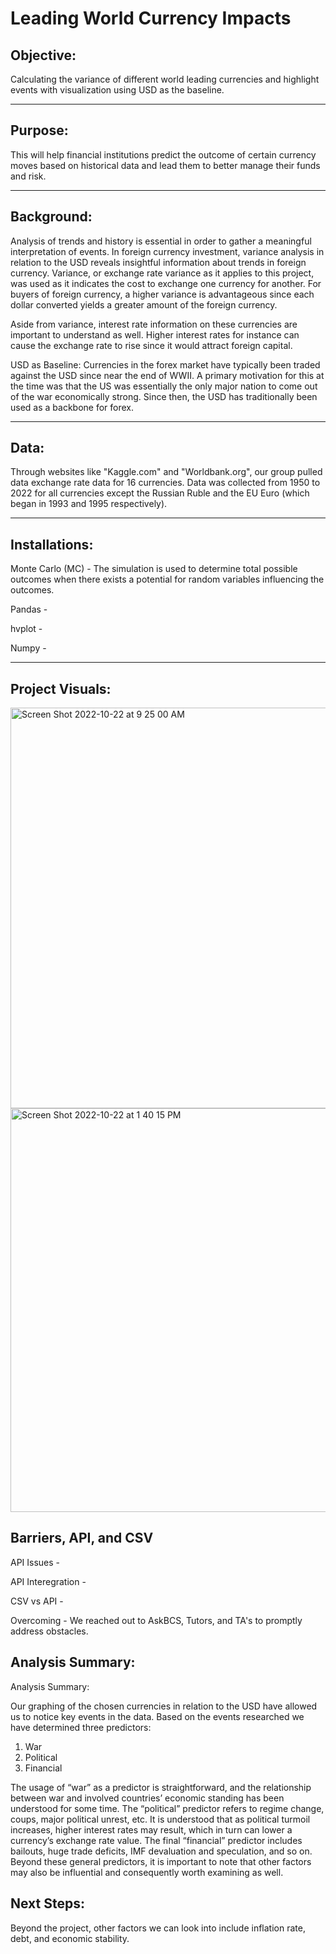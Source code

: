 # Leading World Currency Impacts

## Objective: 

Calculating the variance of different world leading currencies and highlight events with visualization using USD as the baseline. 

---

## Purpose:

This will help financial institutions predict the outcome of certain currency moves based on historical data and lead them to better manage their funds and risk.  

---

## Background:

Analysis of trends and history is essential in order to gather a meaningful interpretation of events. In foreign currency investment, variance analysis in relation to the USD reveals insightful information about trends in foreign currency. Variance, or exchange rate variance as it applies to this project, was used as it indicates the cost to exchange one currency for another. For buyers of foreign currency, a higher variance is advantageous since each dollar converted yields a greater amount of the foreign currency. 

Aside from variance, interest rate information on these currencies are important to understand as well. Higher interest rates for instance can cause the exchange rate to rise since it would attract foreign capital. 

USD as Baseline: Currencies in the forex market have typically been traded against the USD since near the end of WWII. A primary motivation for this at the time was that the US was essentially the only major nation to come out of the war economically strong. Since then, the USD has traditionally been used as a backbone for forex. 

---

## Data: 

Through websites like "Kaggle.com" and "Worldbank.org", our group pulled data exchange rate data for 16 currencies. Data was collected from 1950 to 2022 for all currencies except the Russian Ruble and the EU Euro (which began in 1993 and 1995 respectively). 

---

## Installations: 

Monte Carlo (MC) - The simulation is used to determine total possible outcomes when there exists a potential for random variables influencing the outcomes. 

Pandas - 

hvplot - 

Numpy - 



---


## Project Visuals:

<img width="641" alt="Screen Shot 2022-10-22 at 9 25 00 AM" src="https://user-images.githubusercontent.com/111773401/197361545-b5099e8a-53b6-473b-b453-2a1af112aff1.png">

<img width="646" alt="Screen Shot 2022-10-22 at 1 40 15 PM" src="https://user-images.githubusercontent.com/111773401/197361570-761080fe-dba5-4280-9b8f-dc36aae50914.png">

## Barriers, API, and CSV

API Issues - 

API Interegration - 

CSV vs API - 

Overcoming - We reached out to AskBCS, Tutors, and TA's to promptly address obstacles.

## Analysis Summary: 

Analysis Summary: 

Our graphing of the chosen currencies in relation to the USD have allowed us to notice key 
events in the data. Based on the events researched we have determined three predictors: 
1) War 
2) Political
3) Financial 

The usage of “war” as a predictor is straightforward, and the relationship between war and involved countries’ economic standing has been understood for some time. The “political” predictor refers to regime change, coups, major political unrest, etc. It is understood that as political turmoil increases, higher interest rates may result, which in turn can lower a currency’s exchange rate value. The final “financial” predictor includes bailouts, huge trade deficits, IMF devaluation and speculation, and so on. Beyond these general predictors, it is important to note that other factors may also be influential and consequently worth examining as well. 


## Next Steps:

Beyond the project, other factors we can look into include inflation rate, debt, and economic stability. 

